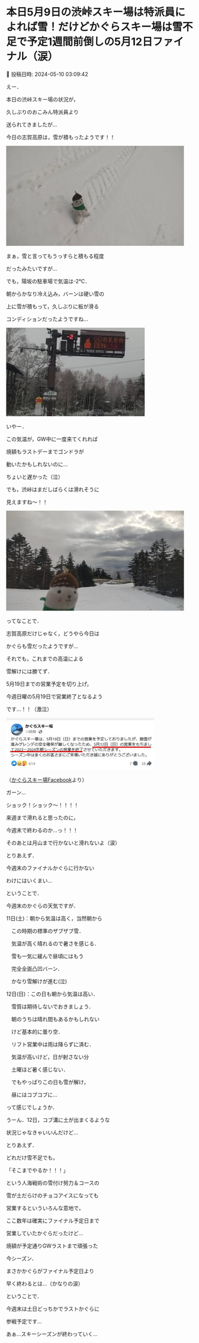# 本日5月9日の渋峠スキー場は特派員によれば雪！だけどかぐらスキー場は雪不足で予定1週間前倒しの5月12日ファイナル（涙）

📅 投稿日時: 2024-05-10 03:09:42

えー．


本日の渋峠スキー場の状況が，


久しぶりのおこみん特派員より


送られてきましたが…





今日の志賀高原は，雪が積もったようです！！




![968fd211e61b368523736969bcd9d055.jpg](images/968fd211e61b368523736969bcd9d055.jpg)







まぁ，雪と言ってもうっすらと積もる程度


だったみたいですが…


でも，陽坂の駐車場で気温は-2℃．


朝からかなり冷え込み，バーンは硬い雪の


上に雪が積もって，久しぶりに板が滑る


コンディションだったようですね…




![45f6172952dbf306d9b15bb7c84762cd.jpg](images/45f6172952dbf306d9b15bb7c84762cd.jpg)







いやー．


この気温が，GW中に一度来てくれれば


焼額もラストデーまでゴンドラが


動いたかもしれないのに…


ちょいと遅かった（泣）





でも，渋峠はまだしばらくは滑れそうに


見えますね～！！




![ba9e6f01a1eb4e3a35c6c11570fb9cef.jpg](images/ba9e6f01a1eb4e3a35c6c11570fb9cef.jpg)







ってなことで．


志賀高原だけじゃなく，どうやら今日は


かぐらも雪だったようですが…





それでも，これまでの高温による


雪解けには勝てず．


5月19日までの営業予定を切り上げ，


今週日曜の5月19日で営業終了となるよう


です…！！（激泣）







![6a1fb618a9213a797b7fdc09cda797ad.jpg](images/6a1fb618a9213a797b7fdc09cda797ad.jpg)




（[かぐらスキー場Facebook](https://www.facebook.com/snowkagura/posts/pfbid02JrLXCLxNW6hK4Q7zdYjuAvqgEm7i4W4YjgXECw9MFo9ccdPEKkUc1h9W1bHr73Xjl)より）





ガーン…


ショック！ショック～！！！！


来週まで滑れると思ったのに，


今週末で終わるのか…っ！！！


そのあとは月山まで行かないと滑れないよ（涙）





とりあえず．


今週末のファイナルかぐらに行かない


わけにはいくまい…





ということで．


今週末のかぐらの天気ですが．





11日(土)：朝から気温は高く，当然朝から


　この時期の標準のザブザブ雪．


　気温が高く晴れるので暑さを感じる．


　雪も一気に緩んで昼頃にはもう


　完全全面凸凹バーン．


　かなり雪解けが進む(泣)





12日(日)：この日も朝から気温は高い．


　雪質は期待しないでおきましょう．


　朝のうちは晴れ間もあるかもしれない


　けど基本的に曇り空．


　リフト営業中は雨は降らずに済む．


　気温が高いけど，日が射さない分


　土曜ほど暑く感じない．


　でもやっぱりこの日も雪が解け，


　昼にはコブコブに…





って感じでしょうか．


うーん．12日，コブ溝に土が出まくるような


状況じゃなきゃいいんだけど…





とりあえず．


どれだけ雪不足でも，


「そこまでやるか！！！」


という人海戦術の雪付け努力＆コースの


雪が土だらけのチョコアイスになっても


営業するといういろんな意地で，


ここ数年は確実にファイナル予定日まで


営業していたかぐらだったけど…





焼額が予定通りGWラストまで頑張った


今シーズン．


まさかかぐらがファイナル予定日より


早く終わるとは…（かなりの涙）





ということで．


今週末は土日どっちかでラストかぐらに


参戦予定です…





あぁ…スキーシーズンが終わっていく…
